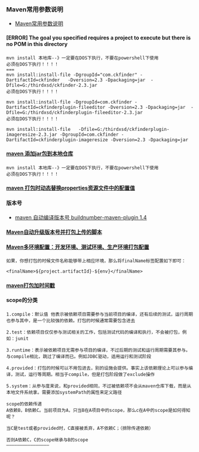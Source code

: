 ### Maven常用参数说明
- [Maven常用参数说明](https://blog.csdn.net/bugzeroman/article/details/88888907)

#### [ERROR] The goal you specified requires a project to execute but there is no POM in this directory

```
mvn install 本地库--》一定要在DOS下执行，不要在powershell下使用
必须在DOS下执行！！！！
===
mvn install:install-file -DgroupId="com.ckfinder" -DartifactId=ckfinder   -Dversion=2.3 -Dpackaging=jar  -Dfile=G:/thirdxsd/ckfinder-2.3.jar
必须在DOS下执行！！！！

mvn install:install-file -DgroupId=com.ckfinder -DartifactId=ckfinderplugin-fileeditor -Dversion=2.3 -Dpackaging=jar  -Dfile=G:/thirdxsd/ckfinderplugin-fileeditor-2.3.jar
必须在DOS下执行！！！！

mvn install:install-file   -Dfile=G:/thirdxsd/ckfinderplugin-imageresize-2.3.jar -DgroupId=com.ckfinder -DartifactId=ckfinderplugin-imageresize -Dversion=2.3 -Dpackaging=jar
```

#### [maven 添加jar包到本地仓库](https://blog.csdn.net/zhangfeng2124/article/details/72637072)

```
mvn install 本地库--》一定要在DOS下执行，不要在powershell下使用
必须在DOS下执行！！！！
```

#### [maven 打包时动态替换properties资源文件中的配置值](https://blog.csdn.net/xiao_jun_0820/article/details/49864285)

#### 版本号
- [maven 自动编译版本号 buildnumber-maven-plugin 1.4](https://blog.csdn.net/whl__csdn/article/details/78773837)

#### [Maven自动升级版本号并打包上传的脚本](https://shansun123.iteye.com/blog/983763)

#### [Maven多环境配置：开发环境、测试环境、生产环境打包配置](https://blog.csdn.net/twomr/article/details/78663115)
```
如果，你想打包的时候文件名称能够带上相应环境，那么将finalName标签配置如下即可：

<finalName>${project.artifactId}-${env}</finalName>
```

#### [maven打包加时间戳](https://blog.csdn.net/z410970953/article/details/50680603)

#### scope的分类
```
1.compile：默认值 他表示被依赖项目需要参与当前项目的编译，还有后续的测试，运行周期也参与其中，是一个比较强的依赖。打包的时候通常需要包含进去

2.test：依赖项目仅仅参与测试相关的工作，包括测试代码的编译和执行，不会被打包，例如：junit

3.runtime：表示被依赖项目无需参与项目的编译，不过后期的测试和运行周期需要其参与。与compile相比，跳过了编译而已。例如JDBC驱动，适用运行和测试阶段

4.provided：打包的时候可以不用包进去，别的设施会提供。事实上该依赖理论上可以参与编译，测试，运行等周期。相当于compile，但是打包阶段做了exclude操作

5.system：从参与度来说，和provided相同，不过被依赖项不会从maven仓库下载，而是从本地文件系统拿。需要添加systemPath的属性来定义路径

scope的依赖传递
A依赖B，B依赖C。当前项目为A，只当B在A项目中的scope，那么c在A中的scope是如何得知呢？

当C是test或者provided时，C直接被丢弃，A不依赖C；（排除传递依赖）

否则A依赖C，C的scope继承与B的scope
————————————————
```